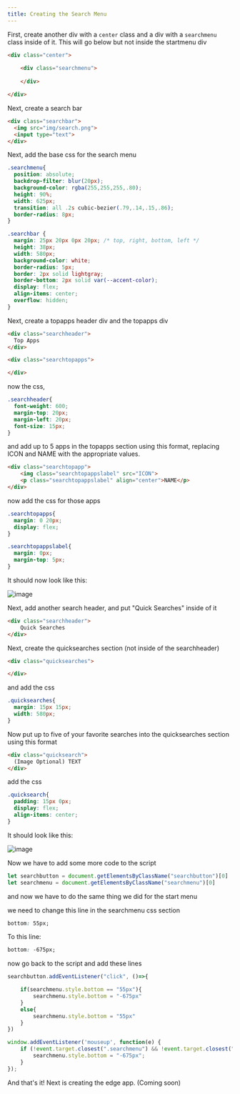 ```yaml
---
title: Creating the Search Menu
---
```


First, create another div with a `center` class and a div with a `searchmenu` class inside of it. This will go below but not inside the startmenu div

```html
<div class="center">
	
	<div class="searchmenu">
	
	</div>

</div>
```

Next, create a search bar

```html
<div class="searchbar">
  <img src="img/search.png">
  <input type="text">
</div>
```

Next, add the base css for the search menu

```css
.searchmenu{
  position: absolute;
  backdrop-filter: blur(20px);
  background-color: rgba(255,255,255,.80);
  height: 90%;
  width: 625px;
  transition: all .2s cubic-bezier(.79,.14,.15,.86);
  border-radius: 8px; 
}

.searchbar {
  margin: 25px 20px 0px 20px; /* top, right, bottom, left */
  height: 38px;
  width: 580px;
  background-color: white;
  border-radius: 5px;
  border: 2px solid lightgray;
  border-bottom: 2px solid var(--accent-color);
  display: flex;
  align-items: center;
  overflow: hidden;
}
```

Next, create a topapps header div and the topapps div

```html
<div class="searchheader">
  Top Apps
</div>

<div class="searchtopapps">

</div>
```

now the css,

```css
.searchheader{
  font-weight: 600;
  margin-top: 20px;
  margin-left: 20px;
  font-size: 15px;
}
```

and add up to 5 apps in the topapps section using this format, replacing ICON and NAME with the appropriate values.

```html
<div class="searchtopapp">
    <img class="searchtopappslabel" src="ICON">
    <p class="searchtopappslabel" align="center">NAME</p>
</div>
```

now add the css for those apps

```css
.searchtopapps{
  margin: 0 20px;
  display: flex;
}

.searchtopappslabel{
  margin: 0px;
  margin-top: 5px;
}
```

It should now look like this:

![image](https://user-images.githubusercontent.com/95918679/170092773-d37991aa-3592-47f3-8fa5-7d4e7b9ad291.png)

Next, add another search header, and put "Quick Searches" inside of it

```html
<div class="searchheader">
    Quick Searches
</div>
```

Next, create the quicksearches section (not inside of the searchheader)

```html
<div class="quicksearches">

</div>
```

and add the css

```css
.quicksearches{
  margin: 15px 15px;
  width: 580px;
}
```

Now put up to five of your favorite searches into the quicksearches section using this format

```html
<div class="quicksearch">
  (Image Optional) TEXT
</div>
```

add the css

```css
.quicksearch{
  padding: 15px 0px;
  display: flex;
  align-items: center;
}
```

It should look like this:

![image](https://user-images.githubusercontent.com/95918679/170092584-583828fe-7b8c-46b1-a34c-27788f367fa6.png)

Now we have to add some more code to the script

```js
let searchbutton = document.getElementsByClassName("searchbutton")[0]
let searchmenu = document.getElementsByClassName("searchmenu")[0]
```

and now we have to do the same thing we did for the start menu

we need to change this line in the searchmenu css section

```css
bottom: 55px;
```

To this line:

```css
bottom: -675px;
```

now go back to the script and add these lines

```js
searchbutton.addEventListener("click", ()=>{

	if(searchmenu.style.bottom == "55px"){
		searchmenu.style.bottom = "-675px"
	}
	else{
		searchmenu.style.bottom = "55px"
	}
})

window.addEventListener('mouseup', function(e) {
    if (!event.target.closest(".searchmenu") && !event.target.closest(".searchbutton")){
        searchmenu.style.bottom = "-675px";
    }
});
```

And that's it! Next is creating the edge app. (Coming soon)
